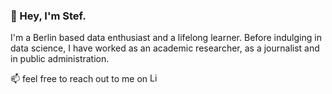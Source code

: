 ### :wave: Hey, I'm Stef.

I'm a Berlin based data enthusiast and a lifelong learner. Before indulging in data science, I have worked as an academic researcher, as a journalist and in public administration. 
<br />

📫 feel free to reach out to me on [<img alt="LinkedIn" height="15px" src="https://www.flaticon.com/svg/static/icons/svg/725/725337.svg"/>](https://www.linkedin.com/in/stefanie-senger-4b9508211)

<!--
**StefanieSenger/StefanieSenger** is a ✨ _special_ ✨ repository because its `README.md` (this file) appears on your GitHub profile.

Here are some ideas to get you started:

- 🔭 I’m currently working on ...
- 🌱 I’m currently learning ...
- 👯 I’m looking to collaborate on ...
- 🤔 I’m looking for help with ...
- 💬 Ask me about ...
- 📫 How to reach me: ...
- 😄 Pronouns: ...
- ⚡ Fun fact: ...

Markdown Guide: https://www.markdownguide.org/basic-syntax/
List of Emoticons: https://gist.github.com/rxaviers/7360908
Awesome GitHub Readmes: https://github.com/durgeshsamariya/awesome-github-profile-readme-templates
-->
